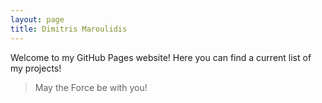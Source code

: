 ```yaml
---
layout: page
title: Dimitris Maroulidis
---
```

Welcome to my GitHub Pages website! Here you can find a current list of my projects!

> May the Force be with you!
